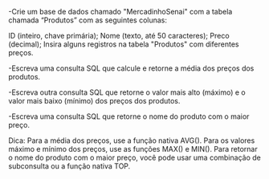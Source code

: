 -Crie um base de dados chamado "MercadinhoSenai" com a tabela chamada “Produtos” com as seguintes colunas:

ID (inteiro, chave primária);
Nome (texto, até 50 caracteres);
Preco (decimal);
Insira alguns registros na tabela "Produtos" com diferentes preços.

-Escreva uma consulta SQL que calcule e retorne a média dos preços dos produtos.

-Escreva outra consulta SQL que retorne o valor mais alto (máximo) e o valor mais baixo (mínimo) dos preços dos produtos.

-Escreva uma consulta SQL que retorne o nome do produto com o maior preço.

Dica: Para a média dos preços, use a função nativa AVG(). Para os valores máximo e mínimo dos preços, use as funções MAX() e MIN(). Para retornar o nome do produto com o maior preço, você pode usar uma combinação de subconsulta ou a função nativa TOP.
